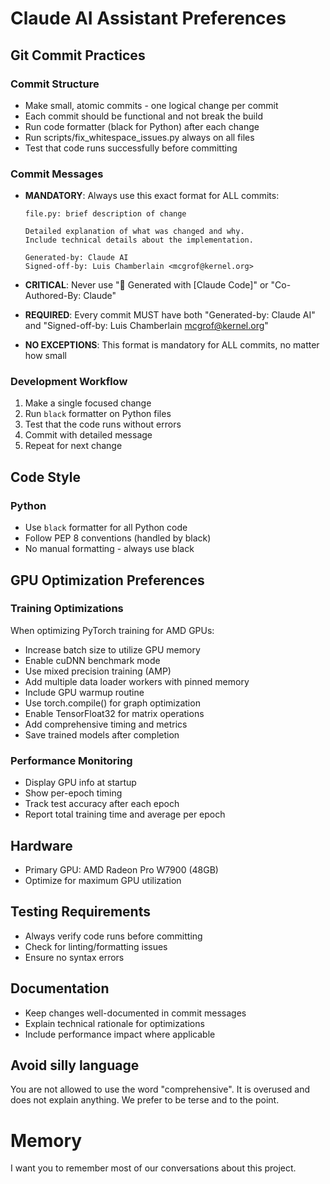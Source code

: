 # Claude AI Assistant Preferences

## Git Commit Practices

### Commit Structure
- Make small, atomic commits - one logical change per commit
- Each commit should be functional and not break the build
- Run code formatter (black for Python) after each change
- Run scripts/fix_whitespace_issues.py always on all files
- Test that code runs successfully before committing

### Commit Messages
- **MANDATORY**: Always use this exact format for ALL commits:
  ```
  file.py: brief description of change

  Detailed explanation of what was changed and why.
  Include technical details about the implementation.

  Generated-by: Claude AI
  Signed-off-by: Luis Chamberlain <mcgrof@kernel.org>
  ```

- **CRITICAL**: Never use "🤖 Generated with [Claude Code]" or "Co-Authored-By: Claude"
- **REQUIRED**: Every commit MUST have both "Generated-by: Claude AI" and "Signed-off-by: Luis Chamberlain <mcgrof@kernel.org>"
- **NO EXCEPTIONS**: This format is mandatory for ALL commits, no matter how small

### Development Workflow
1. Make a single focused change
2. Run `black` formatter on Python files
3. Test that the code runs without errors
4. Commit with detailed message
5. Repeat for next change

## Code Style

### Python
- Use `black` formatter for all Python code
- Follow PEP 8 conventions (handled by black)
- No manual formatting - always use black

## GPU Optimization Preferences

### Training Optimizations
When optimizing PyTorch training for AMD GPUs:
- Increase batch size to utilize GPU memory
- Enable cuDNN benchmark mode
- Use mixed precision training (AMP)
- Add multiple data loader workers with pinned memory
- Include GPU warmup routine
- Use torch.compile() for graph optimization
- Enable TensorFloat32 for matrix operations
- Add comprehensive timing and metrics
- Save trained models after completion

### Performance Monitoring
- Display GPU info at startup
- Show per-epoch timing
- Track test accuracy after each epoch
- Report total training time and average per epoch

## Hardware
- Primary GPU: AMD Radeon Pro W7900 (48GB)
- Optimize for maximum GPU utilization

## Testing Requirements
- Always verify code runs before committing
- Check for linting/formatting issues
- Ensure no syntax errors

## Documentation
- Keep changes well-documented in commit messages
- Explain technical rationale for optimizations
- Include performance impact where applicable

## Avoid silly language

You are not allowed to use the word "comprehensive". It is overused
and does not explain anything. We prefer to be terse and to the point.

# Memory

I want you to remember most of our conversations about this project.
